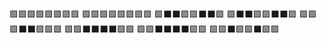🟩🟩🟩🟩🟩🟩🟩🟩
🟩🟩🟩🟩🟩🟩🟩🟩
🟩⬛️⬛️🟩🟩⬛️⬛️🟩
🟩⬛️⬛️🟩🟩⬛️⬛️🟩
🟩🟩🟩⬛️⬛️🟩🟩🟩
🟩🟩⬛️⬛️⬛️⬛️🟩🟩
🟩🟩⬛️⬛️⬛️⬛️🟩🟩
🟩🟩⬛️🟩🟩⬛️🟩🟩
<!--
**youngbin0417/youngbin0417** is a ✨ _special_ ✨ repository because its `README.md` (this file) appears on your GitHub profile.

Here are some ideas to get you started:

- 🔭 I’m currently working on ...
- 🌱 I’m currently learning ...
- 👯 I’m looking to collaborate on ...
- 🤔 I’m looking for help with ...
- 💬 Ask me about ...
- 📫 How to reach me: ...
- 😄 Pronouns: ...
- ⚡ Fun fact: ...
-->
